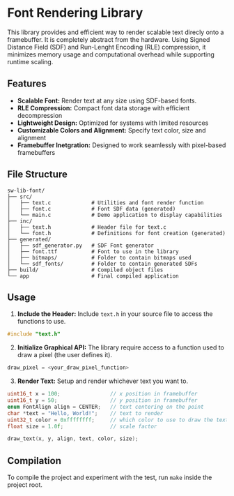 # Font Rendering Library

This library provides and efficient way to render scalable text direcly onto a
framebuffer. It is completely abstract from the hardware.
Using Signed Distance Field (SDF) and Run-Lenght Encoding (RLE) compression,
it minimizes memory usage and computational overhead while supporting runtime
scaling.

## Features
- **Scalable Font:** Render text at any size using SDF-based fonts.
- **RLE Compression:** Compact font data storage with efficient decompression
- **Lightweight Design:** Optimized for systems with limited resources
- **Customizable Colors and Alignment:** Specify text color, size and alignment
- **Framebuffer Inetgration:** Designed to work seamlessly with pixel-based framebuffers

## File Structure
```
sw-lib-font/
├── src/
│   ├── text.c             # Utilities and font render function
│   ├── font.c             # Font SDF data (generated)
│   └── main.c             # Demo application to display capabilities
├── inc/
│   ├── text.h             # Header file for text.c
│   └── font.h             # Definitions for font creation (generated)
├── generated/
│   ├── sdf_generator.py   # SDF Font generator
│   ├── font.ttf           # Font to use in the library
│   ├── bitmaps/           # Folder to contain bitmaps used
│   └── sdf_fonts/         # Folder to contain generated SDFs
├── build/                 # Compiled object files
└── app                    # Final compiled application
```

## Usage

1. **Include the Header:**
Include `text.h` in your source file to access the functions to use.
```c
#include "text.h"
```

2. **Initialize Graphical API:**
The library require access to a function used to draw a pixel (the user defines it).
```c
draw_pixel = <your_draw_pixel_function>
```

3. **Render Text:**
Setup and render whichever text you want to.
```c
uint16_t x = 100;                // x position in framebuffer
uint16_t y = 50;                 // y position in framebuffer
enum FontAlign align = CENTER;   // text centering on the point
char *text = "Hello, World!";    // text to render
uint32_t color = 0xffffffff;     // which color to use to draw the text
float size = 1.0f;               // scale factor

draw_text(x, y, align, text, color, size);
```

## Compilation

To compile the project and experiment with the test, run `make` inside the project root.
